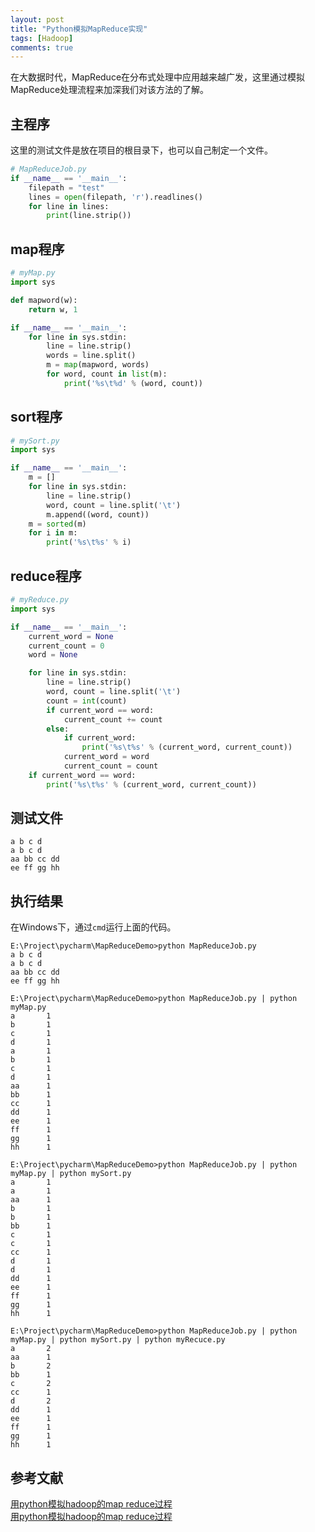 ```yaml
---
layout: post
title: "Python模拟MapReduce实现"
tags: [Hadoop]
comments: true
---
```


在大数据时代，MapReduce在分布式处理中应用越来越广发，这里通过模拟MapReduce处理流程来加深我们对该方法的了解。     

## 主程序
这里的测试文件是放在项目的根目录下，也可以自己制定一个文件。

```python
# MapReduceJob.py
if __name__ == '__main__':
    filepath = "test"
    lines = open(filepath, 'r').readlines()
    for line in lines:
        print(line.strip())
```

## map程序

```python
# myMap.py
import sys

def mapword(w):
    return w, 1

if __name__ == '__main__':
    for line in sys.stdin:
        line = line.strip()
        words = line.split()
        m = map(mapword, words)
        for word, count in list(m):
            print('%s\t%d' % (word, count))
```

## sort程序

```python
# mySort.py
import sys

if __name__ == '__main__':
    m = []
    for line in sys.stdin:
        line = line.strip()
        word, count = line.split('\t')
        m.append((word, count))
    m = sorted(m)
    for i in m:
        print('%s\t%s' % i)
```

## reduce程序

```python
# myReduce.py
import sys

if __name__ == '__main__':
    current_word = None
    current_count = 0
    word = None

    for line in sys.stdin:
        line = line.strip()
        word, count = line.split('\t')
        count = int(count)
        if current_word == word:
            current_count += count
        else:
            if current_word:
                print('%s\t%s' % (current_word, current_count))
            current_word = word
            current_count = count
    if current_word == word:
        print('%s\t%s' % (current_word, current_count))
```

## 测试文件

```
a b c d
a b c d
aa bb cc dd
ee ff gg hh
```

## 执行结果
在Windows下，通过`cmd`运行上面的代码。

```
E:\Project\pycharm\MapReduceDemo>python MapReduceJob.py
a b c d
a b c d
aa bb cc dd
ee ff gg hh

E:\Project\pycharm\MapReduceDemo>python MapReduceJob.py | python myMap.py
a       1
b       1
c       1
d       1
a       1
b       1
c       1
d       1
aa      1
bb      1
cc      1
dd      1
ee      1
ff      1
gg      1
hh      1

E:\Project\pycharm\MapReduceDemo>python MapReduceJob.py | python myMap.py | python mySort.py
a       1
a       1
aa      1
b       1
b       1
bb      1
c       1
c       1
cc      1
d       1
d       1
dd      1
ee      1
ff      1
gg      1
hh      1

E:\Project\pycharm\MapReduceDemo>python MapReduceJob.py | python myMap.py | python mySort.py | python myRecuce.py
a       2
aa      1
b       2
bb      1
c       2
cc      1
d       2
dd      1
ee      1
ff      1
gg      1
hh      1
```


## 参考文献
[用python模拟hadoop的map reduce过程](http://abloz.com/%E6%8A%80%E6%9C%AF/2012/06/25/python-simulation-hadoop-map-the-reduce-process/)    
[用python模拟hadoop的map reduce过程](https://ablozhou.wordpress.com/2012/06/25/python-simulation-hadoop-map-the-reduce-process/)